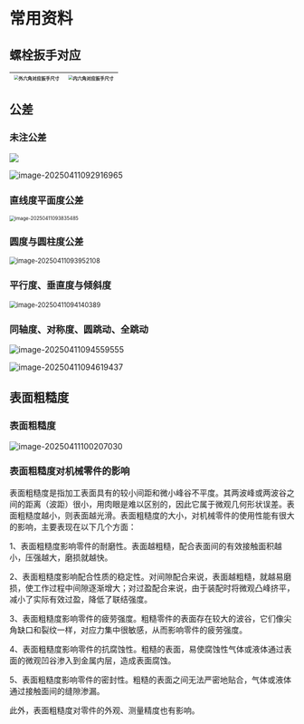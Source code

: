 # 常用资料

## 螺栓扳手对应

| <img src="static/%E5%A4%96%E5%85%AD%E8%A7%92%E5%AF%B9%E5%BA%94%E6%89%B3%E6%89%8B%E5%B0%BA%E5%AF%B8-1744334661335-3.png" alt="外六角对应扳手尺寸" style="zoom:50%;" /> | <img src="static/%E5%86%85%E5%85%AD%E8%A7%92%E5%AF%B9%E5%BA%94%E6%89%B3%E6%89%8B%E5%B0%BA%E5%AF%B8.png" alt="内六角对应扳手尺寸" style="zoom:50%;" /> |
| :----------------------------------------------------------: | :----------------------------------------------------------: |

## 公差

### 未注公差

![](static/image-20250411094834469.png)



![image-20250411092916965](static/image-20250411092916965-1758619712593-5.png)

### 直线度平面度公差

<img src="static/image-20250411093835485.png" alt="image-20250411093835485" style="zoom:60%;" />

### 圆度与圆柱度公差

<img src="static/image-20250411093952108.png" alt="image-20250411093952108" style="zoom:80%;" />

### 平行度、垂直度与倾斜度

<img src="static/image-20250411094140389.png" alt="image-20250411094140389" style="zoom:80%;" />

### 同轴度、对称度、圆跳动、全跳动

![image-20250411094559555](static/image-20250411094559555.png)

![image-20250411094619437](static/image-20250411094619437.png)





## 表面粗糙度

### 表面粗糙度

![image-20250411100207030](static/image-20250411100207030.png)

### 表面粗糙度对机械零件的影响

表面粗糙度是指加工表面具有的较小间距和微小峰谷不平度。其两波峰或两波谷之间的距离（波距）很小，用肉眼是难以区别的，因此它属于微观几何形状误差。表面粗糙度越小，则表面越光滑。表面粗糙度的大小，对机械零件的使用性能有很大的影响，主要表现在以下几个方面：

1、表面粗糙度影响零件的耐磨性。表面越粗糙，配合表面间的有效接触面积越小，压强越大，磨损就越快。

2、表面粗糙度影响配合性质的稳定性。对间隙配合来说，表面越粗糙，就越易磨损，使工作过程中间隙逐渐增大；对过盈配合来说，由于装配时将微观凸峰挤平，减小了实际有效过盈，降低了联结强度。

3、表面粗糙度影响零件的疲劳强度。粗糙零件的表面存在较大的波谷，它们像尖角缺口和裂纹一样，对应力集中很敏感，从而影响零件的疲劳强度。

4、表面粗糙度影响零件的抗腐蚀性。粗糙的表面，易使腐蚀性气体或液体通过表面的微观凹谷渗入到金属内层，造成表面腐蚀。

5、表面粗糙度影响零件的密封性。粗糙的表面之间无法严密地贴合，气体或液体通过接触面间的缝隙渗漏。

此外，表面粗糙度对零件的外观、测量精度也有影响。



